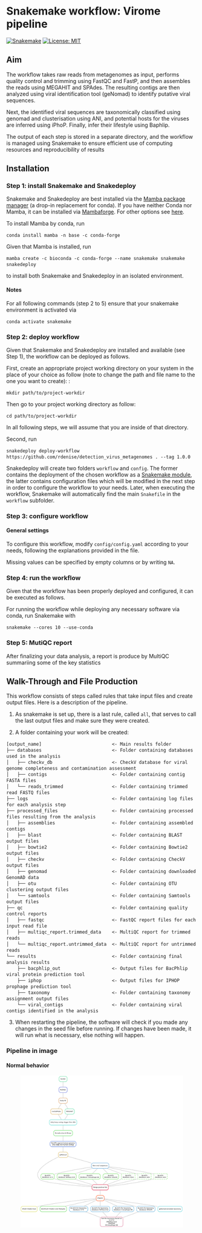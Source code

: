 # Snakemake workflow: Virome pipeline

[![Snakemake](https://img.shields.io/badge/snakemake-≥7.24.2-brightgreen.svg)](https://snakemake.github.io)
[![License: MIT](https://img.shields.io/badge/License-MIT-green.svg)](https://opensource.org/licenses/MIT)

## Aim

The workflow takes raw reads from metagenomes as input, performs quality control and trimming using FastQC and FastP, and then assembles the reads using MEGAHIT and SPAdes. The resulting contigs are then analyzed using viral identification tool (geNomad) to identify putative viral sequences.

Next, the identified viral sequences are taxonomically classified using genomad and clusterisation using ANI, and potential hosts for the viruses are inferred using iPhoP. Finally, infer their lifestyle using Baphlip. 

The output of each step is stored in a separate directory, and the workflow is managed using Snakemake to ensure efficient use of computing resources and reproducibility of results 

## Installation

### Step 1: install Snakemake and Snakedeploy

Snakemake and Snakedeploy are best installed via the [Mamba package manager](https://github.com/mamba-org/mamba) (a drop-in replacement for conda). If you have neither Conda nor Mamba, it can be installed via [Mambaforge](https://github.com/conda-forge/miniforge#mambaforge). For other options see [here](https://github.com/mamba-org/mamba).

To install Mamba by conda, run

```shell
conda install mamba -n base -c conda-forge
```

Given that Mamba is installed, run 

```shell
mamba create -c bioconda -c conda-forge --name snakemake snakemake snakedeploy
```

to install both Snakemake and Snakedeploy in an isolated environment. 

#### Notes 

For all following commands (step 2 to 5) ensure that your snakemake environment is activated via 

```shell
conda activate snakemake
```

### Step 2: deploy workflow

Given that Snakemake and Snakedeploy are installed and available (see Step 1), the workflow can be deployed as follows.

First, create an appropriate project working directory on your system in the place of your choice as follow (note to change the path and file name to the one you want to create): : 

```shell
mkdir path/to/project-workdir
```

Then go to your project working directory as follow:

```shell
cd path/to/project-workdir
```

In all following steps, we will assume that you are inside of that directory.

Second, run 

```shell
snakedeploy deploy-workflow https://github.com/rdenise/detection_virus_metagenomes . --tag 1.0.0
```

Snakedeploy will create two folders `workflow` and `config`. The former contains the deployment of the chosen workflow as a [Snakemake module](https://snakemake.readthedocs.io/en/stable/snakefiles/deployment.html#using-and-combining-pre-exising-workflows), the latter contains configuration files which will be modified in the next step in order to configure the workflow to your needs. Later, when executing the workflow, Snakemake will automatically find the main `Snakefile` in the `workflow` subfolder.

### Step 3: configure workflow

#### General settings

To configure this workflow, modify `config/config.yaml` according to your needs, following the explanations provided in the file.  

Missing values can be specified by empty columns or by writing `NA`.

### Step 4: run the workflow

Given that the workflow has been properly deployed and configured, it can be executed as follows.

For running the workflow while deploying any necessary software via conda, run Snakemake with 

```shell
snakemake --cores 10 --use-conda 
```

### Step 5: MutiQC report

After finalizing your data analysis, a report is produce by MultiQC summariing some of the key statistics

## Walk-Through and File Production

This workflow consists of steps called rules that take input files and create output files. Here is a description of the pipeline.

1. As snakemake is set up, there is a last rule, called `all`, that serves to call the last output files and make sure they were created.

2. A folder containing your work will be created:

```
[output_name]                          <- Main results folder
├── databases                          <- Folder containing databases used in the analysis
│   ├── checkv_db                      <- CheckV database for viral genome completeness and contamination assessment
│   ├── contigs                        <- Folder containing contig FASTA files
│   └── reads_trimmed                  <- Folder containing trimmed read FASTQ files
├── logs                               <- Folder containing log files for each analysis step
├── processed_files                    <- Folder containing processed files resulting from the analysis
│   ├── assemblies                     <- Folder containing assembled contigs
│   ├── blast                          <- Folder containing BLAST output files
│   ├── bowtie2                        <- Folder containing Bowtie2 output files
│   ├── checkv                         <- Folder containing CheckV output files
│   ├── genomad                        <- Folder containing downloaded GenomAD data
│   ├── otu                            <- Folder containing OTU clustering output files
│   └── samtools                       <- Folder containing Samtools output files
├── qc                                 <- Folder containing quality control reports
│   ├── fastqc                         <- FastQC report files for each input read file
│   ├── multiqc_report.trimmed_data    <- MultiQC report for trimmed reads
│   └── multiqc_report.untrimmed_data  <- MultiQC report for untrimmed reads
└── results                            <- Folder containing final analysis results
    ├── bacphlip_out                   <- Output files for BacPhlip viral protein prediction tool
    ├── iphop                          <- Output files for IPHOP prophage prediction tool
    ├── taxonomy                       <- Folder containing taxonomy assignment output files
    └── viral_contigs                  <- Folder containing viral contigs identified in the analysis
```

3. When restarting the pipeline, the software will check if you made any changes in the seed file before running. If changes have been made, it will run what is necessary, else nothing will happen.

### Pipeline in image 

#### Normal behavior

<p align="center">
  <img src="doc/dag.png?raw=true" height="400">
</p>

